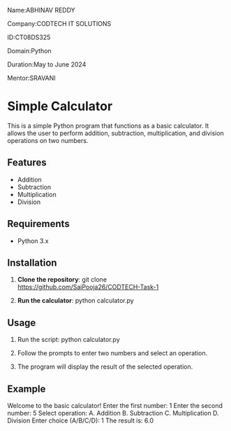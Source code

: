 Name:ABHINAV REDDY

Company:CODTECH IT SOLUTIONS

ID:CT08DS325

Domain:Python

Duration:May to June 2024

Mentor:SRAVANI 


# Simple Calculator

This is a simple Python program that functions as a basic calculator. It allows the user to perform addition, subtraction, multiplication, and division operations on two numbers.

## Features

- Addition
- Subtraction
- Multiplication
- Division

## Requirements

- Python 3.x
  
## Installation

1. **Clone the repository**:
     git clone <https://github.com/SaiPooja26/CODTECH-Task-1>

2. **Run the calculator**:
     python calculator.py

## Usage

1. Run the script:
    python calculator.py

2. Follow the prompts to enter two numbers and select an operation.

3. The program will display the result of the selected operation.

## Example
Welcome to the basic calculator!
Enter the first number: 1
Enter the second number: 5
Select operation:
A. Addition
B. Subtraction
C. Multiplication
D. Division
Enter choice (A/B/C/D): 1
The result is: 6.0



